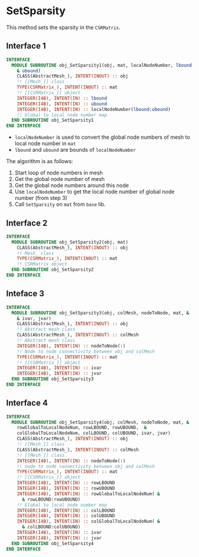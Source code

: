 # SetSparsity

This method sets the sparsity in the `CSRMatrix`.

<!-- markdownlint-disable MD041 MD013 MD033 -->

## Interface 1

```fortran
INTERFACE
  MODULE SUBROUTINE obj_SetSparsity1(obj, mat, localNodeNumber, lbound, &
    & ubound)
    CLASS(AbstractMesh_), INTENT(INOUT) :: obj
    !! [[Mesh_]] class
    TYPE(CSRMatrix_), INTENT(INOUT) :: mat
    !! [[CSRMatrix_]] object
    INTEGER(I4B), INTENT(IN) :: lbound
    INTEGER(I4B), INTENT(IN) :: ubound
    INTEGER(I4B), INTENT(IN) :: localNodeNumber(lbound:ubound)
    !! Global to local node number map
  END SUBROUTINE obj_SetSparsity1
END INTERFACE
```

- `localNodeNumber` is used to convert the global node numbers of mesh to local node number in `mat`
- `lbound` and `ubound` are bounds of `localNodeNumber`

The algorithm is as follows:

1. Start loop of node numbers in mesh
2. Get the global node number of mesh
3. Get the global node numbers around this node
4. Use `localNodeNumber` to get the local node number of global node number (from step 3)
5. Call `SetSparsity` on `mat` from `base` lib.

## Interface 2

```fortran
INTERFACE
  MODULE SUBROUTINE obj_SetSparsity2(obj, mat)
    CLASS(AbstractMesh_), INTENT(INOUT) :: obj
    !! Mesh_ class
    TYPE(CSRMatrix_), INTENT(INOUT) :: mat
    !! CSRMatrix object
  END SUBROUTINE obj_SetSparsity2
END INTERFACE
```

## Inteface 3

```fortran
INTERFACE
  MODULE SUBROUTINE obj_SetSparsity3(obj, colMesh, nodeToNode, mat, &
    & ivar, jvar)
    CLASS(AbstractMesh_), INTENT(INOUT) :: obj
    !! Abstract mesh class
    CLASS(AbstractMesh_), INTENT(INOUT) :: colMesh
    !! Abstract mesh class
    INTEGER(I4B), INTENT(IN) :: nodeToNode(:)
    !! Node to node connectivity between obj and colMesh
    TYPE(CSRMatrix_), INTENT(INOUT) :: mat
    !! [[CSRMatrix_]] object
    INTEGER(I4B), INTENT(IN) :: ivar
    INTEGER(I4B), INTENT(IN) :: jvar
  END SUBROUTINE obj_SetSparsity3
END INTERFACE
```

## Interface 4

```fortran
INTERFACE
  MODULE SUBROUTINE obj_SetSparsity4(obj, colMesh, nodeToNode, mat, &
    rowGlobalToLocalNodeNum, rowLBOUND, rowUBOUND,  &
    colGlobalToLocalNodeNum, colLBOUND, colUBOUND, ivar, jvar)
    CLASS(AbstractMesh_), INTENT(INOUT) :: obj
    !! [[Mesh_]] class
    CLASS(AbstractMesh_), INTENT(INOUT) :: colMesh
    !! [[Mesh_]] class
    INTEGER(I4B), INTENT(IN) :: nodeToNode(:)
    !! node to node connectivity between obj and colMesh
    TYPE(CSRMatrix_), INTENT(INOUT) :: mat
    !! [[CSRMatrix_]] object
    INTEGER(I4B), INTENT(IN) :: rowLBOUND
    INTEGER(I4B), INTENT(IN) :: rowUBOUND
    INTEGER(I4B), INTENT(IN) :: rowGlobalToLocalNodeNum( &
      & rowLBOUND:rowUBOUND)
    !! Global to local node number map
    INTEGER(I4B), INTENT(IN) :: colLBOUND
    INTEGER(I4B), INTENT(IN) :: colUBOUND
    INTEGER(I4B), INTENT(IN) :: colGlobalToLocalNodeNum( &
      & colLBOUND:colUBOUND)
    INTEGER(I4B), INTENT(IN) :: ivar
    INTEGER(I4B), INTENT(IN) :: jvar
  END SUBROUTINE obj_SetSparsity4
END INTERFACE
```
